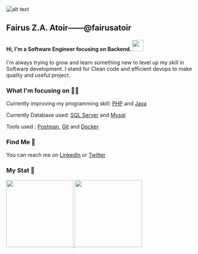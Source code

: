 ![alt text](https://juanlu.is/assets/images/hello-world-header.png)

## Fairus Z.A. Atoir——@fairusatoir

<h4>
	Hi, I'm a Software Engineer focusing on Backend. <img src="https://media.tenor.com/images/b617c36f9db276d3146e974b8ff64f4c/tenor.gif" width="30px">
</h4>

I'm always trying to grow and learn something new to level up my skill in Software development. I stand for Clean code and efficient devops to make quality and useful project.
	
### What I'm focusing on :man_technologist:
Currently improving my programming skill: [PHP](https://www.php.net/) and [Java](https://www.java.com/en/)

Currently Database used: [SQL Server](https://docs.microsoft.com/en-us/sql/sql-server/?view=sql-server-ver16) and [Mysql](https://dev.mysql.com/doc/)

Tools used : [Postman](https://www.postman.com/api-documentation-tool/), [Git](https://git-scm.com/doc) and [Docker](https://docs.docker.com/get-started/)

### Find Me :iphone:
    
You can reach me on [LinkedIn](https://www.linkedin.com/in/fairusatoir) or [Twitter](https://twitter.com/zuhairatoir)  

### My Stat :star2:

<p align="left">
<a href="https://github.com/fairusatoir">
  <img height="180em" src="https://github-readme-stats-eight-theta.vercel.app/api?username=fairusatoir&show_icons=true&theme=algolia&include_all_commits=true&count_private=true"/>
  <img height="180em" src="https://github-readme-stats-eight-theta.vercel.app/api/top-langs/?username=fairusatoir&layout=compact&langs_count=8&theme=algolia"/>
</a>
</p>
